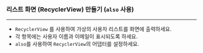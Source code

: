 ### **리스트 화면 (RecyclerView) 만들기 (`also` 사용)**  

---

- `RecyclerView` 를 사용하여 가상의 사용자 리스트를 화면에 출력하세요.
- 각 항목에는 사용자 이름과 이메일이 표시되도록 하세요.
- `also`를 사용하여 `RecyclerView`의 어댑터를 설정하세요.



